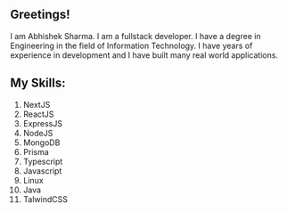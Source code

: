 ## Greetings!

I am Abhishek Sharma. I am a fullstack developer. I have a degree in Engineering in the field of Information Technology. I have years of experience in development and I have built many real world applications. 

## My Skills:

1) NextJS
2) ReactJS
3) ExpressJS
4) NodeJS
5) MongoDB
6) Prisma
7) Typescript
8) Javascript
9) Linux
10) Java
11) TalwindCSS
